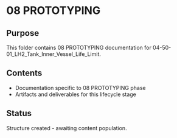 # 08 PROTOTYPING

## Purpose
This folder contains 08 PROTOTYPING documentation for 04-50-01_LH2_Tank_Inner_Vessel_Life_Limit.

## Contents
- Documentation specific to 08 PROTOTYPING phase
- Artifacts and deliverables for this lifecycle stage

## Status
Structure created - awaiting content population.
